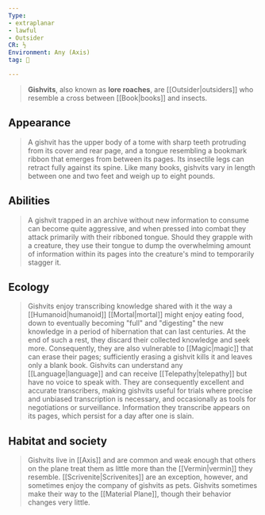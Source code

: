```yaml
---
Type:
- extraplanar
- lawful
- Outsider
CR: ½
Environment: Any (Axis)
tag: 👹

---
```


> **Gishvits**, also known as **lore roaches**, are [[Outsider|outsiders]] who resemble a cross between [[Book|books]] and insects.



## Appearance

> A gishvit has the upper body of a tome with sharp teeth protruding from its cover and rear page, and a tongue resembling a bookmark ribbon that emerges from between its pages. Its insectile legs can retract fully against its spine. Like many books, gishvits vary in length between one and two feet and weigh up to eight pounds.


## Abilities

> A gishvit trapped in an archive without new information to consume can become quite aggressive, and when pressed into combat they attack primarily with their ribboned tongue. Should they grapple with a creature, they use their tongue to dump the overwhelming amount of information within its pages into the creature's mind to temporarily stagger it.


## Ecology

> Gishvits enjoy transcribing knowledge shared with it the way a [[Humanoid|humanoid]] [[Mortal|mortal]] might enjoy eating food, down to eventually becoming "full" and "digesting" the new knowledge in a period of hibernation that can last centuries. At the end of such a rest, they discard their collected knowledge and seek more. Consequently, they are also vulnerable to [[Magic|magic]] that can erase their pages; sufficiently erasing a gishvit kills it and leaves only a blank book.
> Gishvits can understand any [[Language|language]] and can receive [[Telepathy|telepathy]] but have no voice to speak with. They are consequently excellent and accurate transcribers, making gishvits useful for trials where precise and unbiased transcription is necessary, and occasionally as tools for negotiations or surveillance. Information they transcribe appears on its pages, which persist for a day after one is slain.


## Habitat and society

> Gishvits live in [[Axis]] and are common and weak enough that others on the plane treat them as little more than the [[Vermin|vermin]] they resemble. [[Scrivenite|Scrivenites]] are an exception, however, and sometimes enjoy the company of gishvits as pets.
> Gishvits sometimes make their way to the [[Material Plane]], though their behavior changes very little.







